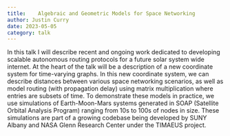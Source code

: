 ```yaml
---
title:    Algebraic and Geometric Models for Space Networking
author: Justin Curry
date: 2023-05-05
category: talk
---
```


In this talk I will describe recent and ongoing work dedicated to developing scalable autonomous routing protocols for a future solar system wide internet. At the heart of the talk will be a description of a new coordinate system for time-varying graphs. In this new coordinate system, we can describe distances between various space networking scenarios, as well as model routing (with propagation delay) using matrix multiplication where entries are subsets of time. To demonstrate these models in practice, we use simulations of Earth-Moon-Mars systems generated in SOAP (Satellite Orbital Analysis Program) ranging from 10s to 100s of nodes in size. These simulations are part of a growing codebase being developed by SUNY Albany and NASA Glenn Research Center under the TIMAEUS project.

